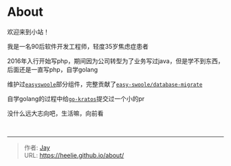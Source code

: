 # About


[//]: # (![Top Langs]&#40;https://github-readme-stats.vercel.app/api/top-langs/?username=Heelie&layout=compact&#41;)


[//]: # (![Heelie's GitHub stats]&#40;https://github-readme-stats.vercel.app/api?username=Heelie&locale=cn&#41;)


欢迎来到小站！

我是一名90后软件开发工程师，轻度35岁焦虑症患者

2016年入行开始写php，期间因为公司转型为了业务写过java，但是学不到东西，后面还是一直写php，自学golang

维护过[`easyswoole`](https://github.com/easy-swoole)部分组件，完整贡献了[`easy-swoole/database-migrate`](https://github.com/easy-swoole/database-migrate)

自学golang的过程中给[`go-kratos`](https://github.com/go-kratos/kratos)提交过一个小的pr

没什么远大志向吧，生活嘛，向前看

<br/>

---

> 作者: [Jay](https://github.com/Heelie)  
> URL: https://heelie.github.io/about/  


